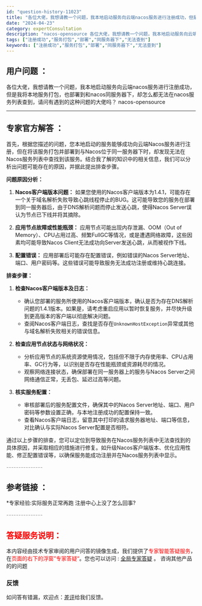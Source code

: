 ```yaml
---
id: "question-history-11023"
title: "各位大佬，我想请教一个问题，我本地启动服务向云端nacos服务进行注册成功，但是我将本地服务打包，也部署到和nacos同服务器下，却怎么都无法在nacos服务列表查到，请问有遇到的这种问题的大佬吗？ nacos-opensource"
date: "2024-04-23"
category: expertConsultation
description: "nacos-opensource 各位大佬，我想请教一个问题，我本地启动服务向云端nacos服务进行注册成功，但是我将本地服务打包，也部署到和nacos同服务器下，却怎么都无法在nacos服务列表查到，请问有遇到的这种问题的大佬吗？"
tags: ["注册成功","服务打包","部署","同服务器下","无法查到"]
keywords: ["注册成功","服务打包","部署","同服务器下","无法查到"]
---
```


## 用户问题 ： 
 各位大佬，我想请教一个问题，我本地启动服务向云端nacos服务进行注册成功，但是我将本地服务打包，也部署到和nacos同服务器下，却怎么都无法在nacos服务列表查到，请问有遇到的这种问题的大佬吗？ nacos-opensource 

---------------
## 专家官方解答 ：

首先，根据您描述的问题，您本地启动的服务能够成功向云端Nacos服务进行注册，但在将该服务打包并部署到与Nacos位于同一服务器下时，却发现无法在Nacos服务列表中查找到该服务。结合我了解的知识中的相关信息，我们可以分析出问题可能存在的原因，并据此提出排查步骤。

**问题原因分析：**

1. **Nacos客户端版本问题：**
   如果您使用的Nacos客户端版本为1.4.1，可能存在一个关于域名解析失败导致心跳线程停止的BUG。这可能导致您的服务在部署到同一服务器后，由于DNS解析问题而停止发送心跳，使得Nacos Server误认为节点已下线并将其摘除。

2. **应用节点故障或性能瓶颈：**
   应用节点可能出现内存泄漏、OOM（Out of Memory）、CPU占用过高、频繁FullGC等情况，或是遭遇网络故障，这些因素均可能导致Nacos Client无法成功向Server发送心跳，从而被视作下线。

3. **配置错误：**
   应用部署后可能存在配置错误，例如错误的Nacos Server地址、端口、用户密码等。这些错误可能导致服务无法成功注册或维持心跳连接。

**排查步骤：**

1. **检查Nacos客户端版本及日志：**
   - 确认您部署的服务所使用的Nacos客户端版本，确认是否为存在DNS解析问题的1.4.1版本。如果是，请考虑重启应用以暂时恢复服务，并尽快升级到更高版本的客户端以彻底解决问题。
   - 查阅Nacos客户端日志，查找是否存在`UnknownHostException`异常或其他与域名解析失败相关的错误信息。

2. **检查应用节点状态与网络状况：**
   - 分析应用节点的系统资源使用情况，包括但不限于内存使用率、CPU占用率、GC行为等，以识别是否存在性能瓶颈或资源耗尽的情况。
   - 观察网络连接状态，确保部署在同一服务器上的服务与Nacos Server之间网络通信正常，无丢包、延迟过高等问题。

3. **核实服务配置：**
   - 审核部署后的服务配置文件，确保其中的Nacos Server地址、端口、用户密码等参数设置正确，与本地注册成功的配置保持一致。
   - 查看Nacos客户端日志，留意其中打印的请求服务器地址、端口等信息，对比确认与实际Nacos Server配置是否相符。

通过以上步骤的排查，您可以定位到导致服务在Nacos服务列表中无法查找到的具体原因，并采取相应的措施进行修复。如升级Nacos客户端版本、优化应用性能、修正配置错误等，以确保服务能成功注册并在Nacos服务列表中显示。


<font color="#949494">---------------</font> 


## 参考链接 ：

*专家经验:实际服务正常再跑 注册中心上没了怎么回事? 


 <font color="#949494">---------------</font> 
 


## <font color="#FF0000">答疑服务说明：</font> 

本内容经由技术专家审阅的用户问答的镜像生成，我们提供了<font color="#FF0000">专家智能答疑服务</font>，在<font color="#FF0000">页面的右下的浮窗”专家答疑“</font>。您也可以访问 : [全局专家答疑](https://opensource.alibaba.com/chatBot) 。 咨询其他产品的的问题

### 反馈
如问答有错漏，欢迎点：[差评](https://ai.nacos.io/user/feedbackByEnhancerGradePOJOID?enhancerGradePOJOId=11675)给我们反馈。
